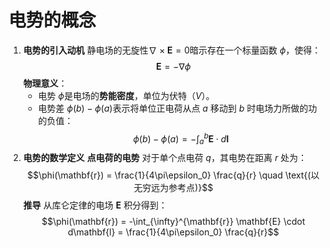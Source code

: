# 电势的概念
1. **电势的引入动机**
	静电场的无旋性$\nabla \times \mathbf{E} = 0$暗示存在一个标量函数 $\phi$，使得：  $$\mathbf{E} = -\nabla \phi$$
	**物理意义**：  
	- 电势 $\phi$是电场的**势能密度**，单位为伏特（$V$）。  
	- 电势差 $\phi(b) - \phi(a)$表示将单位正电荷从点 $a$ 移动到 $b$ 时电场力所做的功的负值：$$\phi(b) - \phi(a) = -\int_a^b \mathbf{E} \cdot d\mathbf{l}$$
2. **电势的数学定义**
	**点电荷的电势**
	对于单个点电荷 $q$，其电势在距离 $r$ 处为：$$\phi(\mathbf{r}) = \frac{1}{4\pi\epsilon_0} \frac{q}{r} \quad \text{(以无穷远为参考点)}$$
	**推导**
	从库仑定律的电场 $\mathbf{E}$ 积分得到：$$\phi(\mathbf{r}) = -\int_{\infty}^{\mathbf{r}} \mathbf{E} \cdot d\mathbf{l} = \frac{1}{4\pi\epsilon_0} \frac{q}{r}$$